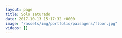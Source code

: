 ```yaml
---
layout: page
title: Solo saturado
date: 2017-10-13 15:17:32 +0000
image: "/assets/img/portfolio/paisagens/floor.jpg"
videos: []
---
```

